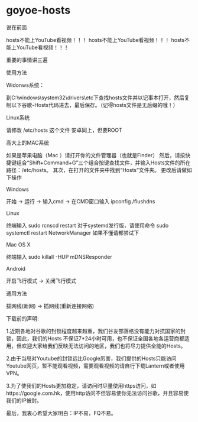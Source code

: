 # goyoe-hosts
说在前面

hosts不能上YouTube看视频！！！
hosts不能上YouTube看视频！！！
hosts不能上YouTube看视频！！！

重要的事情讲三遍

使用方法

Widonws系统：

 到C:\windows\system32\drivers\etc下查找hosts文件并以记事本打开，然后复制以下谷歌-Hosts代码进去，最后保存。（记得hosts文件是无后缀的哦！）
 
Linux系统

 请修改 /etc/hosts 这个文件
安卓同上，但要ROOT

高大上的MAC系统

 如果是苹果电脑（Mac ）请打开你的文件管理器（也就是Finder）
 然后，请按快捷键组合“Shift+Command+G”三个组合按键查找文件，并输入Hosts文件的所在路径：/etc/hosts。
 其次，在打开的文件夹中找到“Hosts”文件夹。
更改后请做如下操作

 Windows
 
 开始 -> 运行 -> 输入cmd -> 在CMD窗口输入
 ipconfig /flushdns
 
Linux

 终端输入
 sudo rcnscd restart
 对于systemd发行版，请使用命令
 sudo systemctl restart NetworkManager
 如果不懂请都尝试下
 
Mac OS X

终端输入
 sudo killall -HUP mDNSResponder
 
 Android
 
 开启飞行模式 -> 关闭飞行模式
 
通用方法

 拔网线(断网) -> 插网线(重新连接网络)
 

下载前的声明:

1.近期各地对谷歌的封锁程度越来越重，我们谷友部落格没有能力对抗国家的封锁，因此，我们的Hosts 不保证7*24小时可用，也不保证全国各地各运营商都适用，但欢迎大家给我们反映无法访问的地区，我们也将尽力提供全能的Hosts。

2.由于当局对Youtube的封锁远比Google厉害，我们提供的Hosts只能访问Youtube网页，暂不能观看视频，需要观看视频的请自行下载Lantern或者使用VPN。

3.为了使我们的Hosts更加稳定，请访问时尽量使用https访问，如https://google.com.hk，使用http访问不但容易使你无法访问谷歌，并且容易使我们的IP被封。

最后，我衷心希望大家明白：IP不易，FQ不易。
